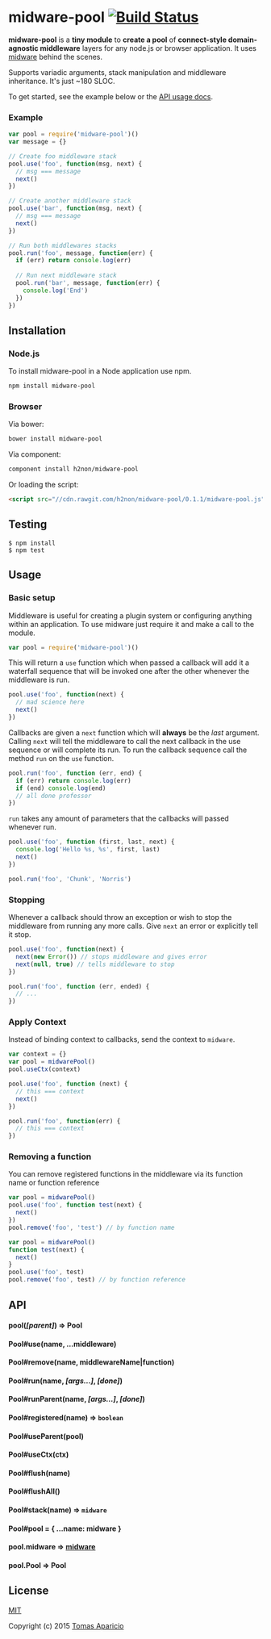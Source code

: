 # midware-pool [![Build Status](https://travis-ci.org/h2non/midware-pool.svg?branch=master)](https://travis-ci.org/h2non/midware-pool)

**midware-pool** is a **tiny module** to **create a pool** of **connect-style domain-agnostic middleware** layers for any node.js or browser application. It uses [midware](https://github.com/h2non/midware) behind the scenes.

Supports variadic arguments, stack manipulation and middleware inheritance. It's just ~180 SLOC.

To get started, see the example below or the [API usage docs](#usage).

### Example

```js
var pool = require('midware-pool')()
var message = {}

// Create foo middleware stack
pool.use('foo', function(msg, next) {
  // msg === message
  next()
})

// Create another middleware stack
pool.use('bar', function(msg, next) {
  // msg === message
  next()
})

// Run both middlewares stacks
pool.run('foo', message, function(err) {
  if (err) return console.log(err)
  
  // Run next middleware stack
  pool.run('bar', message, function(err) {
    console.log('End')
  })
})
```

## Installation

### Node.js

To install midware-pool in a Node application use npm.

```bash
npm install midware-pool
```

### Browser

Via bower:
```bash
bower install midware-pool
```

Via component:
```bash
component install h2non/midware-pool
```

Or loading the script:
```html
<script src="//cdn.rawgit.com/h2non/midware-pool/0.1.1/midware-pool.js"></script>
```

## Testing

```
$ npm install
$ npm test
```

## Usage

### Basic setup

Middleware is useful for creating a plugin system or configuring anything within an application. 
To use midware just require it and make a call to the module.

```js
var pool = require('midware-pool')()
```

This will return a `use` function which when passed a callback will add it a waterfall sequence that will be invoked one after the other whenever the middleware is run.

```js
pool.use('foo', function(next) {
  // mad science here
  next()
})
```

Callbacks are given a `next` function which will **always** be the *last* argument. Calling `next` will tell the middleware to call the next callback in the use sequence or will complete its run. To run the callback sequence call the method `run` on the `use` function.

```js
pool.run('foo', function (err, end) {
  if (err) return console.log(err)
  if (end) console.log(end)
  // all done professor
})
```

`run` takes any amount of parameters that the callbacks will passed whenever run.

```js
pool.use('foo', function (first, last, next) {
  console.log('Hello %s, %s', first, last)
  next()
})

pool.run('foo', 'Chunk', 'Norris')
```

### Stopping

Whenever a callback should throw an exception or wish to stop the middleware from running any more calls. Give `next` an error or explicitly tell it stop.

```js
pool.use('foo', function(next) {
  next(new Error()) // stops middleware and gives error
  next(null, true) // tells middleware to stop
})

pool.run('foo', function (err, ended) {
  // ...
})
```

### Apply Context

Instead of binding context to callbacks, send the context to `midware`.

```js
var context = {}
var pool = midwarePool()
pool.useCtx(context)

pool.use('foo', function (next) {
  // this === context
  next()
})

pool.run('foo', function(err) {
  // this === context
})
```

### Removing a function

You can remove registered functions in the middleware via its function name or function reference

```js
var pool = midwarePool()
pool.use('foo', function test(next) {
  next()
})
pool.remove('foo', 'test') // by function name
```

```js
var pool = midwarePool()
function test(next) {
  next()
}
pool.use('foo', test)
pool.remove('foo', test) // by function reference
```

## API

#### pool(*[parent]*) => Pool
#### Pool#use(name, ...middleware)
#### Pool#remove(name, middlewareName|function)
#### Pool#run(name, *[args...]*, *[done]*)
#### Pool#runParent(name, *[args...]*, *[done]*)
#### Pool#registered(name) => `boolean`
#### Pool#useParent(pool)
#### Pool#useCtx(ctx)
#### Pool#flush(name)
#### Pool#flushAll()
#### Pool#stack(name) => `midware`
#### Pool#pool = { ...name: midware }
#### pool.midware => [midware](https://github.com/h2non/midware)
#### pool.Pool => Pool

## License

[MIT](LICENSE)

Copyright (c) 2015 [Tomas Aparicio](https://github.com/h2non)
